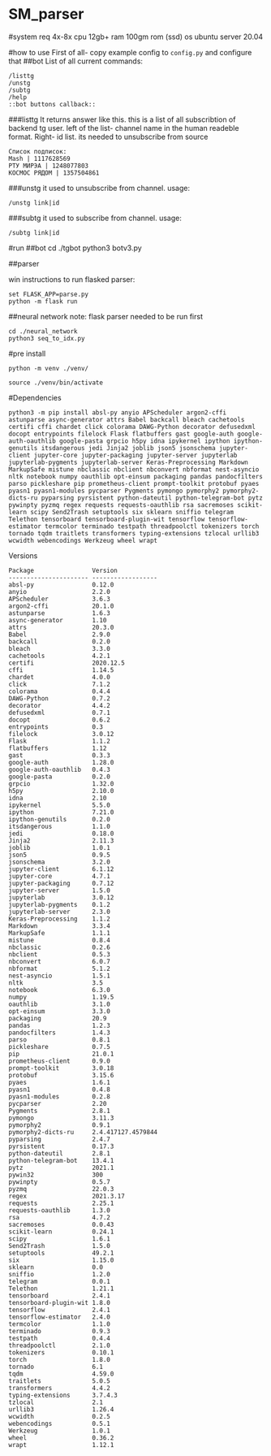# SM_parser
 

#system req
	4x-8x cpu
	12gb+ ram
	100gm rom (ssd)
	os ubuntu server 20.04
	

#how to use
First of all- copy example config to `config.py` and configure that
##bot
List of all current commands:

	/listtg
	/unstg
	/subtg
	/help
	::bot buttons callback::
###listtg
It returns answer like this. this is a list of all subscribtion of backend tg user. left of the list- channel name in the human readeble format. 
Right- id list. its needed to unsubscribe from source

	Список подписок:
	Mash | 1117628569
	РТУ МИРЭА | 1248077803
	КОСМОС РЯДОМ | 1357504861
	
###unstg
it used to unsubscribe from channel. usage: 

	/unstg link|id

###subtg
it used to subscribe from channel. usage: 

	/subtg link|id

#run
##bot
	cd ./tgbot
	python3 botv3.py

##parser

win instructions to run flasked parser:

	set FLASK_APP=parse.py
	python -m flask run
	
##neural network
note: flask parser needed to be run first

	cd ./neural_network
	python3 seq_to_idx.py
	
	
	
	
#pre install
	
	python -m venv ./venv/
	
	source ./venv/bin/activate

#Dependencies

    python3 -m pip install absl-py anyio APScheduler argon2-cffi astunparse async-generator attrs Babel backcall bleach cachetools certifi cffi chardet click colorama DAWG-Python decorator defusedxml docopt entrypoints filelock Flask flatbuffers gast google-auth google-auth-oauthlib google-pasta grpcio h5py idna ipykernel ipython ipython-genutils itsdangerous jedi Jinja2 joblib json5 jsonschema jupyter-client jupyter-core jupyter-packaging jupyter-server jupyterlab jupyterlab-pygments jupyterlab-server Keras-Preprocessing Markdown MarkupSafe mistune nbclassic nbclient nbconvert nbformat nest-asyncio nltk notebook numpy oauthlib opt-einsum packaging pandas pandocfilters parso pickleshare pip prometheus-client prompt-toolkit protobuf pyaes pyasn1 pyasn1-modules pycparser Pygments pymongo pymorphy2 pymorphy2-dicts-ru pyparsing pyrsistent python-dateutil python-telegram-bot pytz pywinpty pyzmq regex requests requests-oauthlib rsa sacremoses scikit-learn scipy Send2Trash setuptools six sklearn sniffio telegram Telethon tensorboard tensorboard-plugin-wit tensorflow tensorflow-estimator termcolor terminado testpath threadpoolctl tokenizers torch tornado tqdm traitlets transformers typing-extensions tzlocal urllib3 wcwidth webencodings Werkzeug wheel wrapt 

Versions

    Package                Version
    ---------------------- ------------------
    absl-py                0.12.0
    anyio                  2.2.0
    APScheduler            3.6.3
    argon2-cffi            20.1.0
    astunparse             1.6.3
    async-generator        1.10
    attrs                  20.3.0
    Babel                  2.9.0
    backcall               0.2.0
    bleach                 3.3.0
    cachetools             4.2.1
    certifi                2020.12.5
    cffi                   1.14.5
    chardet                4.0.0
    click                  7.1.2
    colorama               0.4.4
    DAWG-Python            0.7.2
    decorator              4.4.2
    defusedxml             0.7.1
    docopt                 0.6.2
    entrypoints            0.3
    filelock               3.0.12
    Flask                  1.1.2
    flatbuffers            1.12
    gast                   0.3.3
    google-auth            1.28.0
    google-auth-oauthlib   0.4.3
    google-pasta           0.2.0
    grpcio                 1.32.0
    h5py                   2.10.0
    idna                   2.10
    ipykernel              5.5.0
    ipython                7.21.0
    ipython-genutils       0.2.0
    itsdangerous           1.1.0
    jedi                   0.18.0
    Jinja2                 2.11.3
    joblib                 1.0.1
    json5                  0.9.5
    jsonschema             3.2.0
    jupyter-client         6.1.12
    jupyter-core           4.7.1
    jupyter-packaging      0.7.12
    jupyter-server         1.5.0
    jupyterlab             3.0.12
    jupyterlab-pygments    0.1.2
    jupyterlab-server      2.3.0
    Keras-Preprocessing    1.1.2
    Markdown               3.3.4
    MarkupSafe             1.1.1
    mistune                0.8.4
    nbclassic              0.2.6
    nbclient               0.5.3
    nbconvert              6.0.7
    nbformat               5.1.2
    nest-asyncio           1.5.1
    nltk                   3.5
    notebook               6.3.0
    numpy                  1.19.5
    oauthlib               3.1.0
    opt-einsum             3.3.0
    packaging              20.9
    pandas                 1.2.3
    pandocfilters          1.4.3
    parso                  0.8.1
    pickleshare            0.7.5
    pip                    21.0.1
    prometheus-client      0.9.0
    prompt-toolkit         3.0.18
    protobuf               3.15.6
    pyaes                  1.6.1
    pyasn1                 0.4.8
    pyasn1-modules         0.2.8
    pycparser              2.20
    Pygments               2.8.1
    pymongo                3.11.3
    pymorphy2              0.9.1
    pymorphy2-dicts-ru     2.4.417127.4579844
    pyparsing              2.4.7
    pyrsistent             0.17.3
    python-dateutil        2.8.1
    python-telegram-bot    13.4.1
    pytz                   2021.1
    pywin32                300
    pywinpty               0.5.7
    pyzmq                  22.0.3
    regex                  2021.3.17
    requests               2.25.1
    requests-oauthlib      1.3.0
    rsa                    4.7.2
    sacremoses             0.0.43
    scikit-learn           0.24.1
    scipy                  1.6.1
    Send2Trash             1.5.0
    setuptools             49.2.1
    six                    1.15.0
    sklearn                0.0
    sniffio                1.2.0
    telegram               0.0.1
    Telethon               1.21.1
    tensorboard            2.4.1
    tensorboard-plugin-wit 1.8.0
    tensorflow             2.4.1
    tensorflow-estimator   2.4.0
    termcolor              1.1.0
    terminado              0.9.3
    testpath               0.4.4
    threadpoolctl          2.1.0
    tokenizers             0.10.1
    torch                  1.8.0
    tornado                6.1
    tqdm                   4.59.0
    traitlets              5.0.5
    transformers           4.4.2
    typing-extensions      3.7.4.3
    tzlocal                2.1
    urllib3                1.26.4
    wcwidth                0.2.5
    webencodings           0.5.1
    Werkzeug               1.0.1
    wheel                  0.36.2
    wrapt                  1.12.1